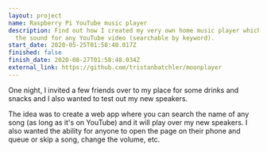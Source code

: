 ```yaml
---
layout: project
name: Raspberry Pi YouTube music player
description: Find out how I created my very own home music player which outputs
  the sound for any YouTube video (searchable by keyword).
start_date: 2020-05-25T01:58:48.017Z
finished: false
finish_date: 2020-08-27T01:58:48.034Z
external_link: https://github.com/tristanbatchler/moonplayer
---
```

One night, I invited a few friends over to my place for some drinks and snacks and I also wanted to test out my new speakers.

The idea was to create a web app where you can search the name of any song (as long as it's on YouTube) and it will play over my new speakers. I also wanted the ability for anyone to open the page on their phone and queue or skip a song, change the volume, etc.